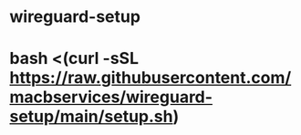 # wireguard-setup
# bash <(curl -sSL https://raw.githubusercontent.com/macbservices/wireguard-setup/main/setup.sh)


